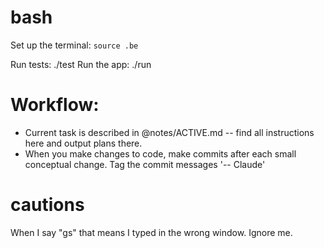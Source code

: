 # bash
Set up the terminal: `source .be`

Run tests: ./test
Run the app: ./run

# Workflow:
 - Current task is described in @notes/ACTIVE.md -- find all instructions here and output plans there.
 - When you make changes to code, make commits after each small conceptual change. Tag the commit messages '-- Claude'

 # cautions
 When I say "gs" that means I typed in the wrong window. Ignore me.
